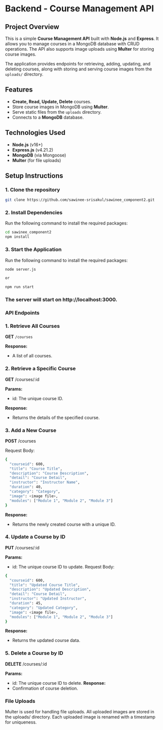 # Backend - Course Management API

## Project Overview

This is a simple **Course Management API** built with **Node.js** and **Express**. It allows you to manage courses in a MongoDB database with CRUD operations. The API also supports image uploads using **Multer** for storing course images.

The application provides endpoints for retrieving, adding, updating, and deleting courses, along with storing and serving course images from the `uploads/` directory.

## Features

- **Create, Read, Update, Delete** courses.
- Store course images in MongoDB using **Multer**.
- Serve static files from the `uploads` directory.
- Connects to a **MongoDB** database.

## Technologies Used

- **Node.js** (v16+)
- **Express.js** (v4.21.2)
- **MongoDB** (via Mongoose)
- **Multer** (for file uploads)

## Setup Instructions

### 1. Clone the repository

```bash
git clone https://github.com/sawinee-srisakul/sawinee_component2.git
```

### 2. Install Dependencies

Run the following command to install the required packages:

```bash
cd sawinee_component2
npm install
```

### 3. Start the Application

Run the following command to install the required packages:

```bash
node server.js

or

npm run start
```

### The server will start on http://localhost:3000.

### API Endpoints

### 1. Retrieve All Courses

**GET** `/courses`

**Response:**

- A list of all courses.

### 2. Retrieve a Specific Course

**GET** /courses/:id

**Params:**

- id: The unique course ID.

**Response:**

- Returns the details of the specified course.

### 3. Add a New Course

**POST** /courses

Request Body:

```bash
{
  "courseid": 600,
  "title": "Course Title",
  "description": "Course Description",
  "detail": "Course Detail",
  "instructor": "Instructor Name",
  "duration": 40,
  "category": "Category",
  "image": <image file>,
  "modules": ["Module 1", "Module 2", "Module 3"]
}
```

**Response:**

- Returns the newly created course with a unique ID.

### 4. Update a Course by ID

**PUT** /courses/:id

**Params:**

- id: The unique course ID to update.
  Request Body:

```bash
{
  "courseid": 600,
  "title": "Updated Course Title",
  "description": "Updated Description",
  "detail": "Course Detail",
  "instructor": "Updated Instructor",
  "duration": 45,
  "category": "Updated Category",
  "image": <image file>,
  "modules": ["Module 1", "Module 2", "Module 3"]
}
```

**Response:**

- Returns the updated course data.

### 5. Delete a Course by ID

**DELETE** /courses/:id

**Params:**

- id: The unique course ID to delete.
  **Response:**
- Confirmation of course deletion.

### File Uploads

Multer is used for handling file uploads.
All uploaded images are stored in the uploads/ directory.
Each uploaded image is renamed with a timestamp for uniqueness.
